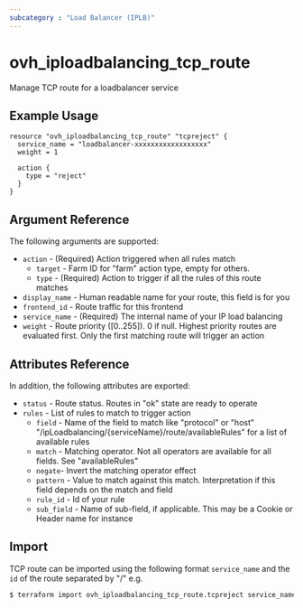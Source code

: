 ```yaml
---
subcategory : "Load Balancer (IPLB)"
---
```


# ovh_iploadbalancing_tcp_route

Manage TCP route for a loadbalancer service

## Example Usage

```hcl
resource "ovh_iploadbalancing_tcp_route" "tcpreject" {
  service_name = "loadbalancer-xxxxxxxxxxxxxxxxxx"
  weight = 1

  action {
    type = "reject"
  }
}
```

## Argument Reference

The following arguments are supported:

* `action` - (Required) Action triggered when all rules match
   * `target` - Farm ID for "farm" action type, empty for others.
   * `type` - (Required) Action to trigger if all the rules of this route matches
* `display_name` - Human readable name for your route, this field is for you
* `frontend_id` - Route traffic for this frontend
* `service_name` - (Required) The internal name of your IP load balancing
* `weight` - Route priority ([0..255]). 0 if null. Highest priority routes are evaluated first. Only the first matching route will trigger an action

## Attributes Reference

In addition, the following attributes are exported:

* `status` - Route status. Routes in "ok" state are ready to operate
* `rules` - List of rules to match to trigger action
   * `field` - Name of the field to match like "protocol" or "host" "/ipLoadbalancing/{serviceName}/route/availableRules" for a list of available rules
   * `match` - Matching operator. Not all operators are available for all fields. See "availableRules"
   * `negate`- Invert the matching operator effect
   * `pattern` - Value to match against this match. Interpretation if this field depends on the match and field
   * `rule_id` - Id of your rule
   * `sub_field` - Name of sub-field, if applicable. This may be a Cookie or Header name for instance

## Import 

TCP route  can be imported using the following format `service_name` and the `id` of the route separated by "/" e.g.

```bash
$ terraform import ovh_iploadbalancing_tcp_route.tcpreject service_name/route_id
```